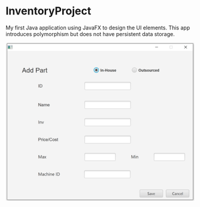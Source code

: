 # InventoryProject
My first Java application using JavaFX to design the UI elements. This app introduces polymorphism but does not have persistent data storage.

![](Add_Part_In-house.png)
